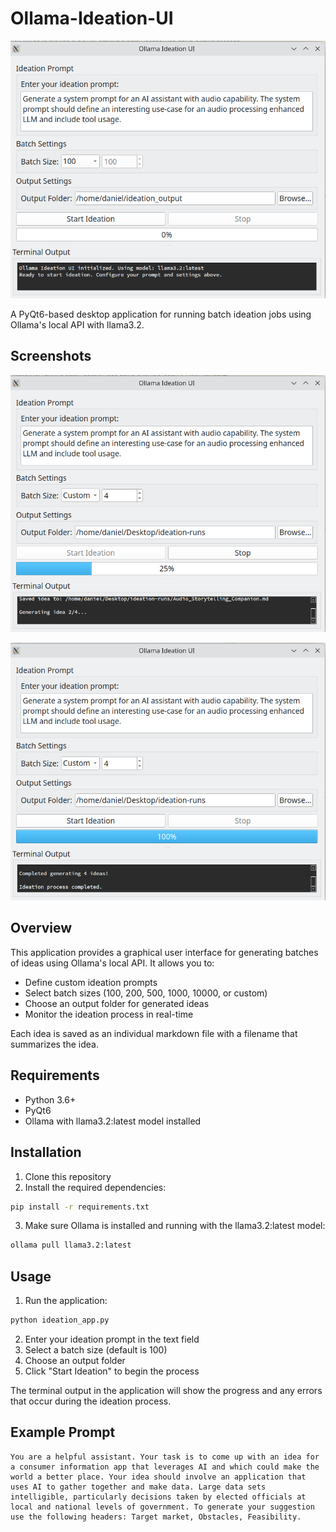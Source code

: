 # Ollama-Ideation-UI

 ![alt text](sccreenshots/1.png)

A PyQt6-based desktop application for running batch ideation jobs using Ollama's local API with llama3.2.

## Screenshots

![alt text](sccreenshots/2.png)

![alt text](sccreenshots/3.png)

## Overview

This application provides a graphical user interface for generating batches of ideas using Ollama's local API. It allows you to:

- Define custom ideation prompts
- Select batch sizes (100, 200, 500, 1000, 10000, or custom)
- Choose an output folder for generated ideas
- Monitor the ideation process in real-time

Each idea is saved as an individual markdown file with a filename that summarizes the idea.

## Requirements

- Python 3.6+
- PyQt6
- Ollama with llama3.2:latest model installed

## Installation

1. Clone this repository
2. Install the required dependencies:

```bash
pip install -r requirements.txt
```

3. Make sure Ollama is installed and running with the llama3.2:latest model:

```bash
ollama pull llama3.2:latest
```

## Usage

1. Run the application:

```bash
python ideation_app.py
```

2. Enter your ideation prompt in the text field
3. Select a batch size (default is 100)
4. Choose an output folder
5. Click "Start Ideation" to begin the process

The terminal output in the application will show the progress and any errors that occur during the ideation process.

## Example Prompt

```
You are a helpful assistant. Your task is to come up with an idea for a consumer information app that leverages AI and which could make the world a better place. Your idea should involve an application that uses AI to gather together and make data. Large data sets intelligible, particularly decisions taken by elected officials at local and national levels of government. To generate your suggestion use the following headers: Target market, Obstacles, Feasibility.
